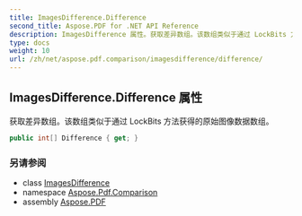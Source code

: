 ```yaml
---
title: ImagesDifference.Difference
second_title: Aspose.PDF for .NET API Reference
description: ImagesDifference 属性。获取差异数组。该数组类似于通过 LockBits 方法获得的原始图像数据数组
type: docs
weight: 10
url: /zh/net/aspose.pdf.comparison/imagesdifference/difference/
---
```

## ImagesDifference.Difference 属性

获取差异数组。该数组类似于通过 LockBits 方法获得的原始图像数据数组。

```csharp
public int[] Difference { get; }
```

### 另请参阅

* class [ImagesDifference](../)
* namespace [Aspose.Pdf.Comparison](../../../aspose.pdf.comparison/)
* assembly [Aspose.PDF](../../../)